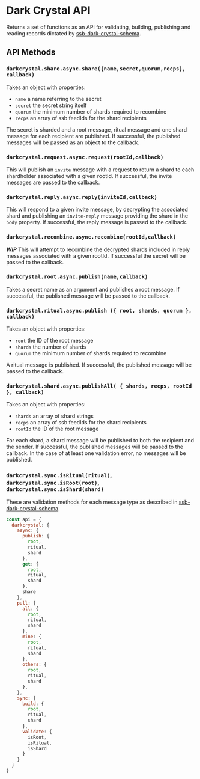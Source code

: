 # Dark Crystal API

Returns a set of functions as an API for validating, building, publishing and reading records dictated by [ssb-dark-crystal-schema](https://github.com/blockades/dark-crystal').

## API Methods

### `darkcrystal.share.async.share({name,secret,quorum,recps}, callback)`

Takes an object with properties:
- `name` a name referring to the secret
- `secret` the secret string itself
- `quorum` the minimum number of shards required to recombine
- `recps` an array of ssb feedIds for the shard recipients

The secret is sharded and a root message, ritual message and one shard message for each recipient are published.  If successful, the published messages will be passed as an object to the callback.

### `darkcrystal.request.async.request(rootId,callback)`

This will publish an `invite` message with a request to return a shard to each shardholder associated with a given rootId.  If successful, the invite messages are passed to the callback.

### `darkcrystal.reply.async.reply(inviteId,callback)`

This will respond to a given invite message, by decrypting the associated shard and publishing an `invite-reply` message providing the shard in the `body` property.  If successful, the reply message is passed to the callback.

### `darkcrystal.recombine.async.recombine(rootId,callback)`

***WIP***
This will attempt to recombine the decrypted shards included in reply messages associated with a given rootId.  If successful the secret will be passed to the callback.

### `darkcrystal.root.async.publish(name,callback)`

Takes a secret name as an argument and publishes a root message.  If successful, the published message will be passed to the callback.

### `darkcrystal.ritual.async.publish ({ root, shards, quorum }, callback)`
Takes an object with properties:

- `root` the ID of the root message
- `shards` the number of shards
- `quorum` the minimum number of shards required to recombine

A ritual message is published.  If successful, the published message will be passed to the callback.

### `darkcrystal.shard.async.publishAll( { shards, recps, rootId }, callback)`

Takes an object with properties:

- `shards` an array of shard strings
- `recps` an array of ssb feedIds for the shard recipients
- `rootId` the ID of the root message

For each shard, a shard message will be published to both the recipient and the sender.  If successful, the published messages will be passed to the callback.  In the case of at least one validation error, no messages will be published.

### `darkcrystal.sync.isRitual(ritual)`, `darkcrystal.sync.isRoot(root)`, `darkcrystal.sync.isShard(shard)`

These are validation methods for each message type as described in [ssb-dark-crystal-schema](https://github.com/blockades/dark-crystal').


```js
const api = {
  darkcrystal: {
    async: {
      publish: {
        root,
        ritual,
        shard
      },
      get: {
        root,
        ritual,
        shard
      },
      share
    },
    pull: {
      all: {
        root,
        ritual,
        shard
      },
      mine: {
        root,
        ritual,
        shard
      },
      others: {
        root,
        ritual,
        shard
      },
    },
    sync: {
      build: {
        root,
        ritual,
        shard
      },
      validate: {
        isRoot,
        isRitual,
        isShard
      }
    }
  }
}
```
